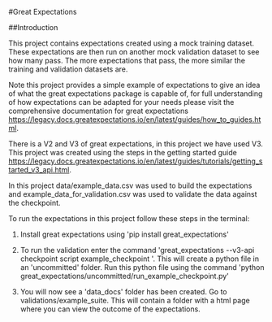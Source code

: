 #Great Expectations

##Introduction 

This project contains expectations created using a mock training dataset. These expectations are then run on another mock validation dataset to see how many pass. The more expectations that pass, the more similar the training and validation datasets are.

Note this project provides a simple example of expectations to give an idea of what the great expectations package is capable of, for full understanding of how expectations can be adapted for your needs please visit the comprehensive documentation for great expectations https://legacy.docs.greatexpectations.io/en/latest/guides/how_to_guides.html. 

There is a V2 and V3 of great expectations, in this project we have used V3. This project was created using the steps in the getting started guide https://legacy.docs.greatexpectations.io/en/latest/guides/tutorials/getting_started_v3_api.html. 

In this project data/example_data.csv was used to build the expectations and example_data_for_validation.csv was used to validate the data against the checkpoint. 

To run the expectations in this project follow these steps in the terminal:

1. Install great expectations using 'pip install great_expectations'
2. To run the validation enter the command 'great_expectations --v3-api checkpoint script example_checkpoint
'. This will create a python file in an 'uncommitted' folder. Run this python file using the command 'python great_expectations/uncommitted/run_example_checkpoint.py'
   
3. You will now see a 'data_docs' folder has been created. Go to validations/example_suite. This will contain a folder with a html page where you can view the outcome of the expectations. 
   

